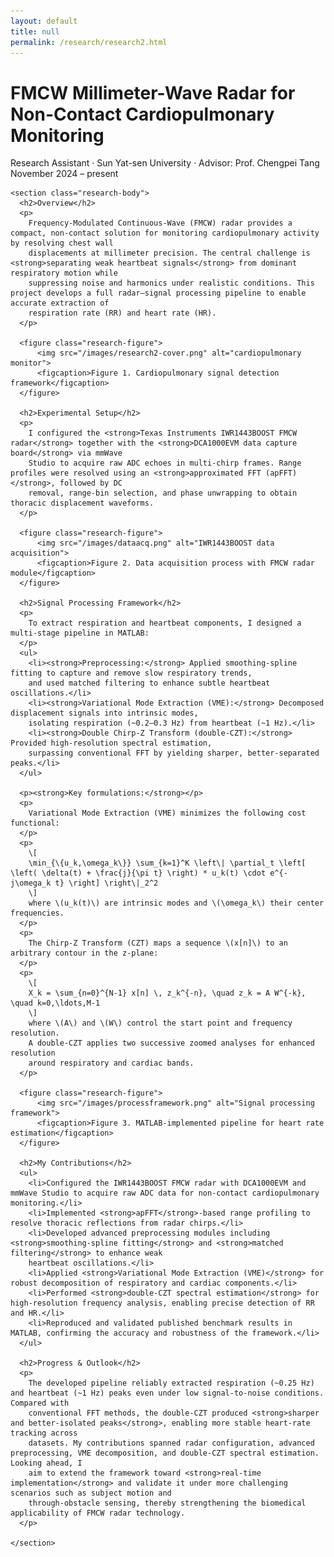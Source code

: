 ```yaml
---
layout: default
title: null
permalink: /research/research2.html
---
```


<html lang="en">
<head>
  <meta charset="UTF-8">
  <title>FMCW Millimeter-Wave Radar for Non-Contact Cardiopulmonary Monitoring</title>
  <link rel="stylesheet" href="research.css">
  <!-- MathJax -->
  <script src="https://polyfill.io/v3/polyfill.min.js?features=es6"></script>
  <script id="MathJax-script" async
    src="https://cdn.jsdelivr.net/npm/mathjax@3/es5/tex-mml-chtml.js">
  </script>
</head>
<body>
<div id="research-detail">
  <div class="content-card">
    <h1 class="page__title">
      FMCW Millimeter-Wave Radar for Non-Contact Cardiopulmonary Monitoring
    </h1>
    <p class="meta">
      Research Assistant · Sun Yat-sen University · Advisor: Prof. Chengpei Tang<br>
      November 2024 – present
    </p>

    <section class="research-body">
      <h2>Overview</h2>
      <p>
        Frequency-Modulated Continuous-Wave (FMCW) radar provides a compact, non-contact solution for monitoring cardiopulmonary activity by resolving chest wall 
        displacements at millimeter precision. The central challenge is <strong>separating weak heartbeat signals</strong> from dominant respiratory motion while 
        suppressing noise and harmonics under realistic conditions. This project develops a full radar–signal processing pipeline to enable accurate extraction of 
        respiration rate (RR) and heart rate (HR).
      </p>
      
      <figure class="research-figure">
          <img src="/images/research2-cover.png" alt="cardiopulmonary monitor">
          <figcaption>Figure 1. Cardiopulmonary signal detection framework</figcaption>
      </figure>
      
      <h2>Experimental Setup</h2>
      <p>
        I configured the <strong>Texas Instruments IWR1443BOOST FMCW radar</strong> together with the <strong>DCA1000EVM data capture board</strong> via mmWave 
        Studio to acquire raw ADC echoes in multi-chirp frames. Range profiles were resolved using an <strong>approximated FFT (apFFT)</strong>, followed by DC 
        removal, range-bin selection, and phase unwrapping to obtain thoracic displacement waveforms.
      </p>

      <figure class="research-figure">
          <img src="/images/dataacq.png" alt="IWR1443BOOST data acquisition">
          <figcaption>Figure 2. Data acquisition process with FMCW radar module</figcaption>
      </figure>

      <h2>Signal Processing Framework</h2>
      <p>
        To extract respiration and heartbeat components, I designed a multi-stage pipeline in MATLAB:
      </p>
      <ul>
        <li><strong>Preprocessing:</strong> Applied smoothing-spline fitting to capture and remove slow respiratory trends, 
        and used matched filtering to enhance subtle heartbeat oscillations.</li>
        <li><strong>Variational Mode Extraction (VME):</strong> Decomposed displacement signals into intrinsic modes, 
        isolating respiration (~0.2–0.3 Hz) from heartbeat (~1 Hz).</li>
        <li><strong>Double Chirp-Z Transform (double-CZT):</strong> Provided high-resolution spectral estimation, 
        surpassing conventional FFT by yielding sharper, better-separated peaks.</li>
      </ul>

      <p><strong>Key formulations:</strong></p>
      <p>
        Variational Mode Extraction (VME) minimizes the following cost functional:
      </p>
      <p>
        \[
        \min_{\{u_k,\omega_k\}} \sum_{k=1}^K \left\| \partial_t \left[ \left( \delta(t) + \frac{j}{\pi t} \right) * u_k(t) \cdot e^{-j\omega_k t} \right] \right\|_2^2
        \]
        where \(u_k(t)\) are intrinsic modes and \(\omega_k\) their center frequencies.
      </p>
      <p>
        The Chirp-Z Transform (CZT) maps a sequence \(x[n]\) to an arbitrary contour in the z-plane:
      </p>
      <p>
        \[
        X_k = \sum_{n=0}^{N-1} x[n] \, z_k^{-n}, \quad z_k = A W^{-k}, \quad k=0,\ldots,M-1
        \]
        where \(A\) and \(W\) control the start point and frequency resolution. 
        A double-CZT applies two successive zoomed analyses for enhanced resolution 
        around respiratory and cardiac bands.
      </p>

      <figure class="research-figure">
          <img src="/images/processframework.png" alt="Signal processing framework">
          <figcaption>Figure 3. MATLAB-implemented pipeline for heart rate estimation</figcaption>
      </figure>

      <h2>My Contributions</h2>
      <ul>
        <li>Configured the IWR1443BOOST FMCW radar with DCA1000EVM and mmWave Studio to acquire raw ADC data for non-contact cardiopulmonary monitoring.</li>
        <li>Implemented <strong>apFFT</strong>-based range profiling to resolve thoracic reflections from radar chirps.</li>
        <li>Developed advanced preprocessing modules including <strong>smoothing-spline fitting</strong> and <strong>matched filtering</strong> to enhance weak 
        heartbeat oscillations.</li>
        <li>Applied <strong>Variational Mode Extraction (VME)</strong> for robust decomposition of respiratory and cardiac components.</li>
        <li>Performed <strong>double-CZT spectral estimation</strong> for high-resolution frequency analysis, enabling precise detection of RR and HR.</li>
        <li>Reproduced and validated published benchmark results in MATLAB, confirming the accuracy and robustness of the framework.</li>
      </ul>

      <h2>Progress & Outlook</h2>
      <p>
        The developed pipeline reliably extracted respiration (~0.25 Hz) and heartbeat (~1 Hz) peaks even under low signal-to-noise conditions. Compared with 
        conventional FFT methods, the double-CZT produced <strong>sharper and better-isolated peaks</strong>, enabling more stable heart-rate tracking across 
        datasets. My contributions spanned radar configuration, advanced preprocessing, VME decomposition, and double-CZT spectral estimation. Looking ahead, I 
        aim to extend the framework toward <strong>real-time implementation</strong> and validate it under more challenging scenarios such as subject motion and 
        through-obstacle sensing, thereby strengthening the biomedical applicability of FMCW radar technology.
      </p>

    </section>
  </div>
</div>
</body>
</html>
